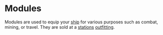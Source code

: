 # Modules 
Modules are used to equip your [ship](ships.md) for various purposes such as combat, mining, or travel. They are sold at a [stations](stations.md) [outfitting](services.md#outfitting). 